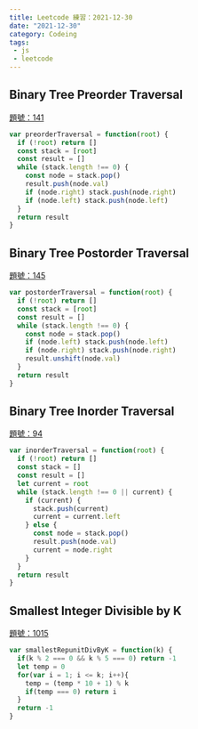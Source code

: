 ```yaml
---
title: Leetcode 練習：2021-12-30
date: "2021-12-30"
category: Codeing
tags:
 - js
 - leetcode
---
```


## Binary Tree Preorder Traversal
[題號：141](https://leetcode.com/problems/binary-tree-preorder-traversal/submissions/)

```js
var preorderTraversal = function(root) {
  if (!root) return []
  const stack = [root]
  const result = []
  while (stack.length !== 0) {
    const node = stack.pop()
    result.push(node.val)
    if (node.right) stack.push(node.right)
    if (node.left) stack.push(node.left)
  } 
  return result
}
```

## Binary Tree Postorder Traversal
[題號：145](https://leetcode.com/problems/binary-tree-postorder-traversal/)

```js
var postorderTraversal = function(root) {
  if (!root) return []
  const stack = [root]
  const result = []
  while (stack.length !== 0) {
    const node = stack.pop()
    if (node.left) stack.push(node.left)
    if (node.right) stack.push(node.right)
    result.unshift(node.val)
  } 
  return result
}
```

## Binary Tree Inorder Traversal
[題號：94](https://leetcode.com/problems/binary-tree-inorder-traversal/)

```js
var inorderTraversal = function(root) {
  if (!root) return []
  const stack = []
  const result = []
  let current = root
  while (stack.length !== 0 || current) {
    if (current) {
      stack.push(current)
      current = current.left
    } else {
      const node = stack.pop()
      result.push(node.val)
      current = node.right
    }
  } 
  return result
}
```

## Smallest Integer Divisible by K
[題號：1015](https://leetcode.com/problems/smallest-integer-divisible-by-k/)

```js
var smallestRepunitDivByK = function(k) {
  if(k % 2 === 0 && k % 5 === 0) return -1
  let temp = 0
  for(var i = 1; i <= k; i++){
    temp = (temp * 10 + 1) % k
    if(temp === 0) return i
  }
  return -1
}
```
